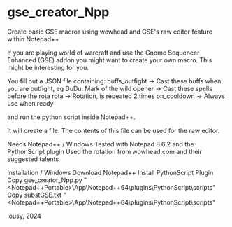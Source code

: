 # gse_creator_Npp
Create basic GSE macros using wowhead and GSE's raw editor feature within Notepad++

If you are playing world of warcraft and use the Gnome Sequencer Enhanced (GSE) addon
you might want to create your own macro. This might be interesting for you.

You fill out a JSON file containing:
 buffs_outfight -> Cast these buffs when you are outfight, eg DuDu: Mark of the wild
 opener         -> Cast these spells before the rota
 rota           -> Rotation, is repeated 2 times
 on_cooldown    -> Always use when ready

and run the python script inside Notepad++.

It will create a file. The contents of this file can be used for the raw editor.

Needs Notepad++ / Windows
Tested with Notepad 8.6.2 and the PythonScript plugin
Used the rotation from wowhead.com and their suggested talents

 Installation / Windows
   Download Notepad++
   Install PythonScript Plugin
   Copy gse_creator_Npp.py "<Notepad++Portable>\App\Notepad++64\plugins\PythonScript\scripts"
   Copy substGSE.txt       "<Notepad++Portable>\App\Notepad++64\plugins\PythonScript\scripts"

lousy, 2024
